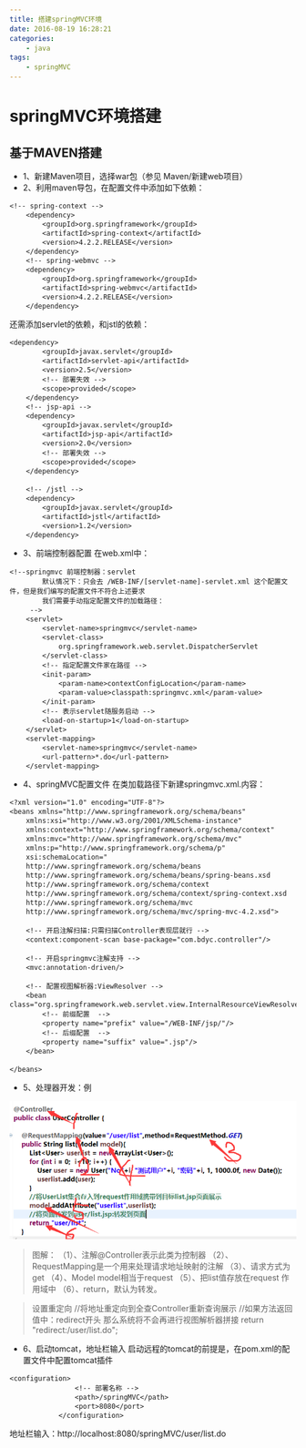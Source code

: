 ```yaml
---
title: 搭建springMVC环境
date: 2016-08-19 16:28:21
categories:
	- java
tags:
	- springMVC
---
```

# springMVC环境搭建
## 基于MAVEN搭建

- 1、新建Maven项目，选择war包（参见 Maven/新建web项目）
- 2、利用maven导包，在配置文件中添加如下依赖：
  	
<!-- more -->

```
<!-- spring-context -->
	<dependency>
	    <groupId>org.springframework</groupId>
	    <artifactId>spring-context</artifactId>
	    <version>4.2.2.RELEASE</version>
	</dependency>
	<!-- spring-webmvc -->
	<dependency>
	    <groupId>org.springframework</groupId>
	    <artifactId>spring-webmvc</artifactId>
	    <version>4.2.2.RELEASE</version>
	</dependency>
```

还需添加servlet的依赖，和jstl的依赖：

```
<dependency>
	    <groupId>javax.servlet</groupId>
	    <artifactId>servlet-api</artifactId>
	    <version>2.5</version>
	    <!-- 部署失效 -->
	    <scope>provided</scope>
	</dependency>
	<!-- jsp-api -->
	<dependency>
	    <groupId>javax.servlet</groupId>
	    <artifactId>jsp-api</artifactId>
	    <version>2.0</version>
	    <!-- 部署失效 -->
	    <scope>provided</scope>
	</dependency>
  	
  	<!-- /jstl -->
	<dependency>
	    <groupId>javax.servlet</groupId>
	    <artifactId>jstl</artifactId>
	    <version>1.2</version>
	</dependency>
```

- 3、前端控制器配置
在web.xml中：

```
<!--springmvc 前端控制器：servlet
		默认情况下：只会去 /WEB-INF/[servlet-name]-servlet.xml 这个配置文件，但是我们编写的配置文件不符合上述要求
		我们需要手动指定配置文件的加载路径：
	 -->
	<servlet>
		<servlet-name>springmvc</servlet-name>
		<servlet-class>
			org.springframework.web.servlet.DispatcherServlet
		</servlet-class>
		<!-- 指定配置文件家在路徑 -->
		<init-param>
			<param-name>contextConfigLocation</param-name>
			<param-value>classpath:springmvc.xml</param-value>
		</init-param>
		<!-- 表示servlet随服务启动 -->
		<load-on-startup>1</load-on-startup>
	</servlet>
	<servlet-mapping>
		<servlet-name>springmvc</servlet-name>
		<url-pattern>*.do</url-pattern>
	</servlet-mapping>
```

- 4、springMVC配置文件
在类加载路径下新建springmvc.xml.内容：

```
<?xml version="1.0" encoding="UTF-8"?>
<beans xmlns="http://www.springframework.org/schema/beans"
	xmlns:xsi="http://www.w3.org/2001/XMLSchema-instance"
	xmlns:context="http://www.springframework.org/schema/context"
	xmlns:mvc="http://www.springframework.org/schema/mvc"
	xmlns:p="http://www.springframework.org/schema/p"
	xsi:schemaLocation="
	http://www.springframework.org/schema/beans 
	http://www.springframework.org/schema/beans/spring-beans.xsd
	http://www.springframework.org/schema/context
	http://www.springframework.org/schema/context/spring-context.xsd
	http://www.springframework.org/schema/mvc
	http://www.springframework.org/schema/mvc/spring-mvc-4.2.xsd">
	
	<!-- 开启注解扫描:只需扫描Controller表现层就行 -->
	<context:component-scan base-package="com.bdyc.controller"/>
	
	<!-- 开启springmvc注解支持 -->
	<mvc:annotation-driven/>
	
	<!-- 配置视图解析器:ViewResolver -->
	<bean class="org.springframework.web.servlet.view.InternalResourceViewResolver">
		<!-- 前缀配置  -->
		<property name="prefix" value="/WEB-INF/jsp/"/>
		<!-- 后缀配置  -->
		<property name="suffix" value=".jsp"/>
	</bean>
	
</beans>
```

- 5、处理器开发：例

![alt tu24][maven24]

[maven24]: /img/maven24.png 
> 图解：
> （1）、注解@Controller表示此类为控制器
> （2）、RequestMapping是一个用来处理请求地址映射的注解
> （3）、请求方式为get
> （4）、Model model相当于request
> （5）、把list值存放在request 作用域中
> （6）、return，默认为转发。

> 设置重定向	//将地址重定向到全查Controller重新查询展示
> 		//如果方法返回值中：redirect开头 那么系统将不会再进行视图解析器拼接
> 		return "redirect:/user/list.do";
> 

- 6、启动tomcat，地址栏输入
启动远程的tomcat的前提是，在pom.xml的配置文件中配置tomcat插件

```
<configuration>
				<!-- 部署名称 -->
				<path>/springMVC</path>
				<port>8080</port>
			</configuration>
```

地址栏输入：http://localhost:8080/springMVC/user/list.do